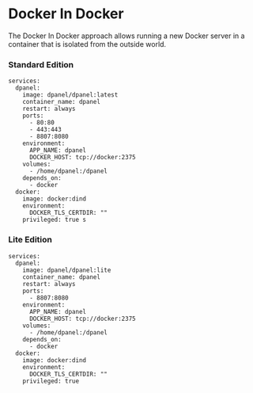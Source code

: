 # Docker In Docker

The Docker In Docker approach allows running a new Docker server in a container that is isolated from the outside world.

### Standard Edition

```
services:
  dpanel:
    image: dpanel/dpanel:latest
    container_name: dpanel
    restart: always
    ports:
      - 80:80
      - 443:443
      - 8807:8080
    environment:
      APP_NAME: dpanel
      DOCKER_HOST: tcp://docker:2375
    volumes:
      - /home/dpanel:/dpanel
    depends_on:
      - docker
  docker:
    image: docker:dind
    environment:
      DOCKER_TLS_CERTDIR: ""
    privileged: true s
```

### Lite Edition

```
services:
  dpanel:
    image: dpanel/dpanel:lite
    container_name: dpanel
    restart: always
    ports:
      - 8807:8080
    environment:
      APP_NAME: dpanel
      DOCKER_HOST: tcp://docker:2375
    volumes:
      - /home/dpanel:/dpanel
    depends_on:
      - docker
  docker:
    image: docker:dind
    environment:
      DOCKER_TLS_CERTDIR: ""
    privileged: true 
```